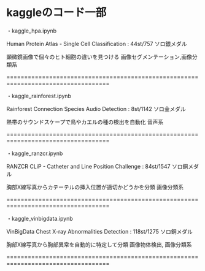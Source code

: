 # kaggleのコード一部

・kaggle_hpa.ipynb

Human Protein Atlas - Single Cell Classification : 44st/757 ソロ銀メダル

顕微鏡画像で個々のヒト細胞の違いを見つける 画像セグメンテーション,画像分類系

===================================================================================

・kaggle_rainforest.ipynb

Rainforest Connection Species Audio Detection : 8st/1142 ソロ金メダル

熱帯のサウンドスケープで鳥やカエルの種の検出を自動化 音声系

===================================================================================

・kaggle_ranzcr.ipynb

RANZCR CLiP - Catheter and Line Position Challenge : 84st/1547 ソロ銅メダル

胸部X線写真からカテーテルの挿入位置が適切かどうかを分類 画像分類系

===================================================================================

・kaggle_vinbigdata.ipynb

VinBigData Chest X-ray Abnormalities Detection : 118st/1275 ソロ銅メダル

胸部X線写真から胸部異常を自動的に特定して分類 画像物体検出, 画像分類系

===================================================================================
